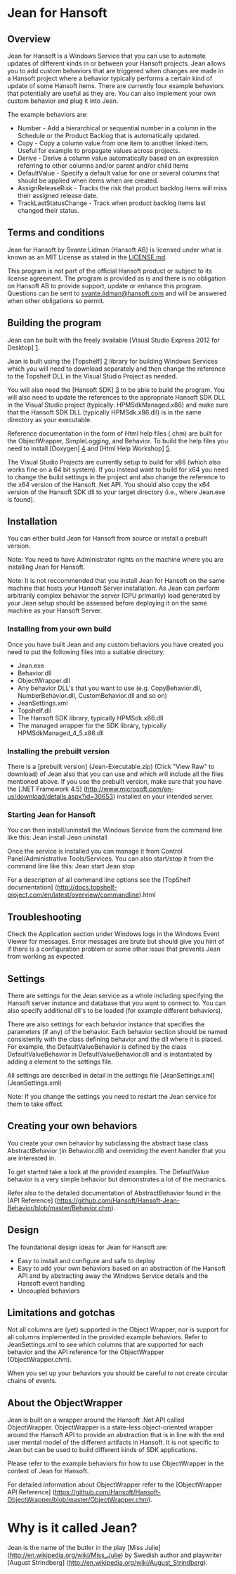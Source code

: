 Jean for Hansoft
================

Overview
--------
Jean for Hansoft is a Windows Service that you can use to automate  updates of different kinds in or between your Hansoft projects. Jean
allows you to add custom behaviors that are triggered when changes are made in a Hansoft project where a behavior typically performs a certain
kind of update of some Hansoft items. There are currently four example behaviors that potentially are useful as they are. You can also implement
your own custom behavior and plug it into Jean.

The example behaviors are:
* Number - Add a hierarchical or sequential number in a column in the Schedule or the Product Backlog  that is automatically updated. 
* Copy - Copy a column value from one item to another linked item. Useful for example to propagate values across projects.
* Derive - Derive a column value automatically based on an expression referring to other columns and/or parent and/or child items
* DefaultValue - Specify a default value for one or several columns that should be applied when items when are created.
* AssignReleaseRisk - Tracks the risk that product backlog items will miss their assigned release date.
* TrackLastStatusChange - Track when product backlog items last changed their status. 

Terms and conditions
--------------------
Jean for Hansoft by Svante Lidman (Hansoft AB) is licensed under what is known as an MIT License as stated in the [LICENSE.md](LICENSE.md).

This program is not part of the official Hansoft product or subject to its license agreement.
The program is provided as is and there is no obligation on Hansoft AB to provide support, update or enhance this program.
Questions can be sent to svante.lidman@hansoft.com and will be answered when other obligations so permit.

Building the program
--------------------
Jean can be built with the freely available [Visual Studio Express 2012 for Desktop] [1].

Jean is built using the [Topshelf] [2]
library for building Windows Services which you will need to download separately and then change the reference
to the Topshelf DLL in the Visual Studio Project as needed.

You will also need the [Hansoft SDK] [3] to be able to build the program. You will
also need to update the references to the appropriate 
Hansoft SDK DLL in the Visual Studio project (typically: HPMSdkManaged.x86) and make sure that the Hansoft SDK DLL (typically HPMSdk.x86.dll) is
in the same directory as your executable.

Reference documentation in the form of Html help files (.chm) are built for the ObjectWrapper, SimpleLogging, and Behavior.  To build the help files
you need to install [Doxygen] [4] and [Html Help Workshop] [5].

The Visual Studio Projects are currently setup to build for x86 (which also works fine on a 64 bit system). If you instead want to build for
x64 you need to change the build settings in the project and also change the reference to the x64 version of the Hansoft .Net API. You should
also copy the x64 version of the Hansoft SDK dll to your target directory (i.e., where Jean.exe is found).

[1]: http://www.microsoft.com/visualstudio/eng/products/visual-studio-express-for-windows-desktop  "Visual Studio Express 2012 for Desktop"
[2]: http://topshelf-project.com/                                                                  "TopShelf"
[3]: http://hansoft.com/support/downloads/                                                         "Hansoft SDK"
[4]: http://www.stack.nl/~dimitri/doxygen/                                                         "Doxygen"
[5]: http://www.microsoft.com/en-us/download/details.aspx?id=21138                                 "HTML Help Workshop"

Installation
------------
You can either build Jean for Hansoft from source or install a prebuilt version.

Note: You need to have Administrator rights on the machine where you are installing Jean for Hansoft.

Note: It is not reccommended that you install Jean for Hansoft on the same machine that hosts your Hansoft Server installation. As Jean
can perform arbitrarily complex behavior the server (CPU primarily) load generated by your Jean setup should be assessed before deploying it
on the same machine as your Hansoft Server. 

### Installing from your own build
Once you have built Jean and any custom behaviors you have created you need to put the following files into a suitable directory:
* Jean.exe
* Behavior.dll
* ObjectWrapper.dll
* Any behavior DLL's that you want to use (e.g. CopyBehavior.dll, NumberBehavior.dll, CustomBehavior.dll and so on)
* JeanSettings.xml
* Topshelf.dll
* The Hansoft SDK library, typically HPMSdk.x86.dll
* The managed wrapper for the SDK library, typically HPMSdkManaged_4_5.x86.dll

### Installing the prebuilt version
There is a [prebuilt version] (Jean-Executable.zip) (Click "View Raw" to download) of Jean also that you can use and which will include all the files mentioned above. If you use the prebuilt version, make sure
that you have the [.NET Framework 4.5] (http://www.microsoft.com/en-us/download/details.aspx?id=30653) installed on your intended server.

### Starting Jean for Hansoft
You can then install/uninstall the Windows Service from the command line like this:
	Jean install
	Jean uninstall

Once the service is installed you can manage it from Control Panel/Administrative Tools/Services. You can also start/stop it from the command line like this:
    Jean start
    Jean stop

For a description of all command line options see the [TopShelf documentation] (http://docs.topshelf-project.com/en/latest/overview/commandline).html

Troubleshooting
---------------
Check the Application section under Windows logs in the Windows Event Viewer for messages. Error messages are brute but should give you hint of
if there is a configuration problem or some other issue that prevents Jean from working as expected.

Settings
--------
There are settings for the Jean service as a whole including specifying the Hansoft server instance and database that you want to connect to.
You can also specify additional dll's to be loaded (for example different behaviors).

There are also settings for each behavior instance that specifies the parameters (if any) of the behavior. Each behavior section should be named
consistently with the class defining behavior and the dll where it is placed. For example, the DefaultValueBehavior is defined by the class
DefaultValueBehavior in DefaultValueBehavior.dll and is instantiated by adding a <DefaultValue> element to the settings file.

All settings are described in detail in the settings file [JeanSettings.xml] (JeanSettings.xml)

Note: If you change the settings you need to restart the Jean service for them to take effect.

Creating your own behaviors
---------------------------
You create your own behavior by subclassing the abstract base class AbstractBehavior (in Behavior.dll) and overriding the event handler
that you are interested in.

To get started take a look at the provided examples. The DefaultValue behavior is a very simple behavior but demonstrates a lot of the
mechanics.

Refer also to the detailed documentation of AbstractBehavior found in the [API Reference] (https://github.com/Hansoft/Hansoft-Jean-Behavior/blob/master/Behavior.chm).

Design
------
The foundational design ideas for Jean for Hansoft are:
* Easy to install and configure and safe to deploy
* Easy to add your own behaviors based on an abstraction of the Hansoft API and by abstracting away the Windows Service details and the
  Hansoft event handling
* Uncoupled behaviors

Limitations and gotchas
-----------------------
Not all columns are (yet) supported in the Object Wrapper, nor is support for all columns implemented in the provided example behaviors. Refer
to JeanSettings.xml to see which columns that are supported for each behavior and the API reference for the ObjectWrapper (ObjectWrapper.chm).

When you set up your behaviors you should be careful to not create circular chains of events.

About the ObjectWrapper
-----------------------
Jean is built on a wrapper around the Hansoft .Net API called ObjectWrapper. ObjectWrapper is a state-less object-oriented wrapper around the
Hansoft API to provide an abstraction that is in line with the end user mental model of the different artifacts in Hansoft. It is not specific
to Jean but can be used to build different kinds of SDK applications.

Please refer to the example behaviors for how to use ObjectWrapper in the context of Jean for Hansoft.

For detailed information about ObjectWrapper refer to the [ObjectWrapper API Reference] (https://github.com/Hansoft/Hansoft-ObjectWrapper/blob/master/ObjectWrapper.chm).

Why is it called Jean?
======================
Jean is the name of the butler in the play [Miss Julie] (http://en.wikipedia.org/wiki/Miss_Julie) by Swedish author and playwriter
[August Strindberg] (http://en.wikipedia.org/wiki/August_Strindberg).  
